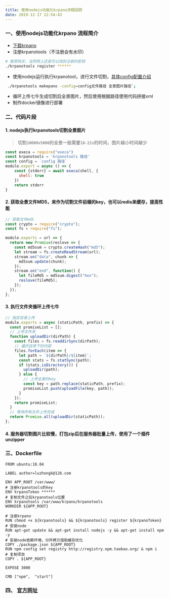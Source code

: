 ```yaml
---
title: 使用nodejs功能化krpano流程回顾
date: 2019-12-17 22:54:43
---
```

### 一、使用nodejs功能化krpano 流程简介
- [下载krpano](https://krpano.com/download)
- 注册krpanotools（不注册会有水印）
```bash
# 推荐购买，当然网上还是可以找到注册的密钥
./krpanotools register ******
```
- 使用nodejs运行执行krpanotool，进行文件切割，[具体config配置介绍](https://krpano.com/tools/kmakemultires/config/#top)
```bash
 ./krpanotools makepano -config=config文件路径 全景图片路径`;
```
- 循环上传七牛生成切割后全景图片，然后使用根据路径使用代码拼接xml
- 制作docker镜像进行部署

### 二、代码片段
####  1. nodejs执行krpanotools切割全景图片
> 切割`10000x5000`的全景一般需要`18-22s`的时间，图片越小时间越少

```js
const execa = require("execa")
const krpanotools = 'krpanotools 路径'
const config = `config 路径`
module.export = async () => {
    const {stderr} = await execa(shell, {
      shell: true
    })
    return stderr
}
```
#### 2. 获取全景文件MD5，来作为切割文件前缀的key，也可以redis来缓存，提高性能
```js
// 获取文件md5
const crypto = require("crypto");
const fs = require("fs");

module.exports = url => {
  return new Promise(reslove => {
    const md5sum = crypto.createHash("md5");
    let stream = fs.createReadStream(url);
    stream.on("data", chunk => {
      md5sum.update(chunk);
    });
    stream.on("end", function() {
      let fileMd5 = md5sum.digest("hex");
      reslove(fileMd5);
    });
  });
};
```
#### 3. 执行文件夹循环上传七牛
```js
// 指定目录上传
module.exports = async (staticPath, prefix) => {
  const promiseList = [];
  // 上传文件夹
  function uploadDir(dirPath) {
    const files = fs.readdirSync(dirPath);
    // 遍历目录下的内容
    files.forEach(item => {
      let path = `${dirPath}/${item}`;
      const stats = fs.statSync(path);
      if (stats.isDirectory()) {
        uploadDir(path);
      } else {
        // 上传全景的key
        const key = path.replace(staticPath, prefix);
        promiseList.push(uploadFile(key, path));
      }
    });
    return promiseList;
  }
  // 等待所有文件上传完成
  return Promise.all(uploadDir(staticPath));
};
```
#### 4. 服务器切割图片比较慢，打包zip后在服务器批量上传，使用了一个插件unzipper

### 三、Dockerfile
```
FROM ubuntu:18.04

LABEL author=luzhongk@126.com

ENV APP_ROOT /var/www/
# 注册krpanotools的key
ENV krpanoToken ******
# 复制文件之后krpanotools位置
ENV krpanotools /var/www/krpano/krpanotools
WORKDIR ${APP_ROOT}

# 注册krpano
RUN chmod +x ${krpanotools} && ${krpanotools} register ${krpanoToken}
# 安装node
RUN apt-get update && apt-get install nodejs -y && apt-get install npm -y
# 安装node依赖环境，分开拷贝借助缓存优化
COPY ./package.json ${APP_ROOT}
RUN npm config set registry http://registry.npm.taobao.org/ & npm i
# 复制项目
COPY . ${APP_ROOT}

EXPOSE 3000

CMD ["npm",  "start"]
```


###  四、 [官方网址](https://krpano.com/download/)
  